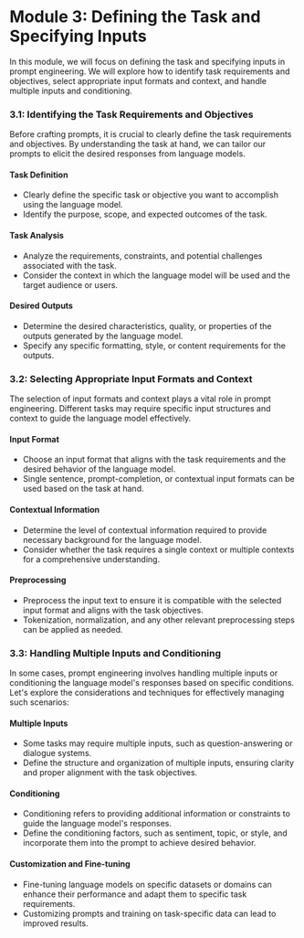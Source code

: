 # Module 3: Defining the Task and Specifying Inputs
In this module, we will focus on defining the task and specifying inputs in prompt engineering. We will explore how to identify task requirements and objectives, select appropriate input formats and context, and handle multiple inputs and conditioning.

### 3.1: Identifying the Task Requirements and Objectives
Before crafting prompts, it is crucial to clearly define the task requirements and objectives. By understanding the task at hand, we can tailor our prompts to elicit the desired responses from language models.

#### Task Definition
   - Clearly define the specific task or objective you want to accomplish using the language model.
   - Identify the purpose, scope, and expected outcomes of the task.

#### Task Analysis
   - Analyze the requirements, constraints, and potential challenges associated with the task.
   - Consider the context in which the language model will be used and the target audience or users.

#### Desired Outputs
   - Determine the desired characteristics, quality, or properties of the outputs generated by the language model.
   - Specify any specific formatting, style, or content requirements for the outputs.

### 3.2: Selecting Appropriate Input Formats and Context
The selection of input formats and context plays a vital role in prompt engineering. Different tasks may require specific input structures and context to guide the language model effectively.

#### Input Format
   - Choose an input format that aligns with the task requirements and the desired behavior of the language model.
   - Single sentence, prompt-completion, or contextual input formats can be used based on the task at hand.

#### Contextual Information
   - Determine the level of contextual information required to provide necessary background for the language model.
   - Consider whether the task requires a single context or multiple contexts for a comprehensive understanding.

#### Preprocessing
   - Preprocess the input text to ensure it is compatible with the selected input format and aligns with the task objectives.
   - Tokenization, normalization, and any other relevant preprocessing steps can be applied as needed.

### 3.3: Handling Multiple Inputs and Conditioning
In some cases, prompt engineering involves handling multiple inputs or conditioning the language model's responses based on specific conditions. Let's explore the considerations and techniques for effectively managing such scenarios:

#### Multiple Inputs
   - Some tasks may require multiple inputs, such as question-answering or dialogue systems.
   - Define the structure and organization of multiple inputs, ensuring clarity and proper alignment with the task objectives.

#### Conditioning
   - Conditioning refers to providing additional information or constraints to guide the language model's responses.
   - Define the conditioning factors, such as sentiment, topic, or style, and incorporate them into the prompt to achieve desired behavior.

#### Customization and Fine-tuning
   - Fine-tuning language models on specific datasets or domains can enhance their performance and adapt them to specific task requirements.
   - Customizing prompts and training on task-specific data can lead to improved results.

